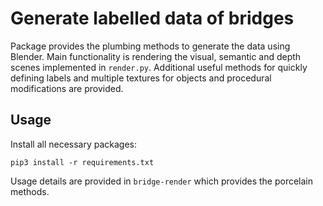 # Generate labelled data of bridges

Package provides the plumbing methods to generate the data using
Blender. Main functionality is rendering the visual, semantic and
depth scenes implemented in `render.py`.  Additional useful methods
for quickly defining labels and multiple textures for objects and
procedural modifications are provided.

## Usage

Install all necessary packages:

```
pip3 install -r requirements.txt
```

Usage details are provided in `bridge-render` which provides the
porcelain methods.

